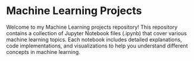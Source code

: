 # Machine Learning Projects 
Welcome to my Machine Learning projects repository! 
This repository contains a collection of Jupyter Notebook files (.ipynb) that cover various machine learning topics.
Each notebook includes detailed explanations, code implementations, and visualizations to help you understand different concepts in machine learning.
